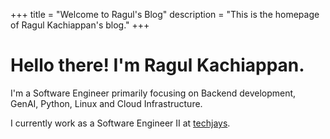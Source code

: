 +++
title = "Welcome to Ragul's Blog"
description = "This is the homepage of Ragul Kachiappan's blog."
+++

# Hello there! I'm Ragul Kachiappan.
I'm a Software Engineer primarily focusing on Backend development, GenAI, Python, Linux and Cloud Infrastructure.

I currently work as a Software Engineer II at [techjays](http://techjays.com/).
